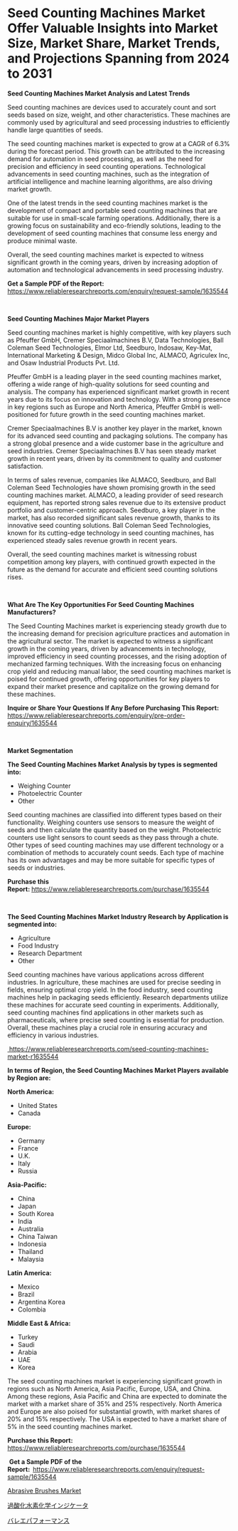 <p><h1>Seed Counting Machines Market Offer Valuable Insights into Market Size, Market Share, Market Trends, and Projections Spanning from 2024 to 2031</h1></p><p><strong>Seed Counting Machines Market Analysis and Latest Trends</strong></p>
<p><p>Seed counting machines are devices used to accurately count and sort seeds based on size, weight, and other characteristics. These machines are commonly used by agricultural and seed processing industries to efficiently handle large quantities of seeds.</p><p>The seed counting machines market is expected to grow at a CAGR of 6.3% during the forecast period. This growth can be attributed to the increasing demand for automation in seed processing, as well as the need for precision and efficiency in seed counting operations. Technological advancements in seed counting machines, such as the integration of artificial intelligence and machine learning algorithms, are also driving market growth.</p><p>One of the latest trends in the seed counting machines market is the development of compact and portable seed counting machines that are suitable for use in small-scale farming operations. Additionally, there is a growing focus on sustainability and eco-friendly solutions, leading to the development of seed counting machines that consume less energy and produce minimal waste.</p><p>Overall, the seed counting machines market is expected to witness significant growth in the coming years, driven by increasing adoption of automation and technological advancements in seed processing industry.</p></p>
<p><strong>Get a Sample PDF of the Report:&nbsp;</strong> <a href="https://www.reliableresearchreports.com/enquiry/request-sample/1635544">https://www.reliableresearchreports.com/enquiry/request-sample/1635544</a></p>
<p>&nbsp;</p>
<p><strong>Seed Counting Machines Major Market Players</strong></p>
<p><p>Seed counting machines market is highly competitive, with key players such as Pfeuffer GmbH, Cremer Speciaalmachines B.V, Data Technologies, Ball Coleman Seed Technologies, Elmor Ltd, Seedburo, Indosaw, Key-Mat, International Marketing & Design, Midco Global Inc, ALMACO, Agriculex Inc, and Osaw Industrial Products Pvt. Ltd. </p><p>Pfeuffer GmbH is a leading player in the seed counting machines market, offering a wide range of high-quality solutions for seed counting and analysis. The company has experienced significant market growth in recent years due to its focus on innovation and technology. With a strong presence in key regions such as Europe and North America, Pfeuffer GmbH is well-positioned for future growth in the seed counting machines market.</p><p>Cremer Speciaalmachines B.V is another key player in the market, known for its advanced seed counting and packaging solutions. The company has a strong global presence and a wide customer base in the agriculture and seed industries. Cremer Speciaalmachines B.V has seen steady market growth in recent years, driven by its commitment to quality and customer satisfaction.</p><p>In terms of sales revenue, companies like ALMACO, Seedburo, and Ball Coleman Seed Technologies have shown promising growth in the seed counting machines market. ALMACO, a leading provider of seed research equipment, has reported strong sales revenue due to its extensive product portfolio and customer-centric approach. Seedburo, a key player in the market, has also recorded significant sales revenue growth, thanks to its innovative seed counting solutions. Ball Coleman Seed Technologies, known for its cutting-edge technology in seed counting machines, has experienced steady sales revenue growth in recent years.</p><p>Overall, the seed counting machines market is witnessing robust competition among key players, with continued growth expected in the future as the demand for accurate and efficient seed counting solutions rises.</p></p>
<p>&nbsp;</p>
<p><strong>What Are The Key Opportunities For Seed Counting Machines Manufacturers?</strong></p>
<p><p>The Seed Counting Machines market is experiencing steady growth due to the increasing demand for precision agriculture practices and automation in the agricultural sector. The market is expected to witness a significant growth in the coming years, driven by advancements in technology, improved efficiency in seed counting processes, and the rising adoption of mechanized farming techniques. With the increasing focus on enhancing crop yield and reducing manual labor, the seed counting machines market is poised for continued growth, offering opportunities for key players to expand their market presence and capitalize on the growing demand for these machines.</p></p>
<p><strong>Inquire or Share Your Questions If Any Before Purchasing This Report:</strong> <a href="https://www.reliableresearchreports.com/enquiry/pre-order-enquiry/1635544">https://www.reliableresearchreports.com/enquiry/pre-order-enquiry/1635544</a></p>
<p>&nbsp;</p>
<p><strong>Market Segmentation</strong></p>
<p><strong>The Seed Counting Machines Market Analysis by types is segmented into:</strong></p>
<p><ul><li>Weighing Counter</li><li>Photoelectric Counter</li><li>Other</li></ul></p>
<p><p>Seed counting machines are classified into different types based on their functionality. Weighing counters use sensors to measure the weight of seeds and then calculate the quantity based on the weight. Photoelectric counters use light sensors to count seeds as they pass through a chute. Other types of seed counting machines may use different technology or a combination of methods to accurately count seeds. Each type of machine has its own advantages and may be more suitable for specific types of seeds or industries.</p></p>
<p><strong>Purchase this Report:&nbsp;</strong><a href="https://www.reliableresearchreports.com/purchase/1635544">https://www.reliableresearchreports.com/purchase/1635544</a></p>
<p>&nbsp;</p>
<p><strong>The Seed Counting Machines Market Industry Research by Application is segmented into:</strong></p>
<p><ul><li>Agriculture</li><li>Food Industry</li><li>Research Department</li><li>Other</li></ul></p>
<p><p>Seed counting machines have various applications across different industries. In agriculture, these machines are used for precise seeding in fields, ensuring optimal crop yield. In the food industry, seed counting machines help in packaging seeds efficiently. Research departments utilize these machines for accurate seed counting in experiments. Additionally, seed counting machines find applications in other markets such as pharmaceuticals, where precise seed counting is essential for production. Overall, these machines play a crucial role in ensuring accuracy and efficiency in various industries.</p></p>
<p><a href="https://www.reliableresearchreports.com/seed-counting-machines-market-r1635544">&nbsp;https://www.reliableresearchreports.com/seed-counting-machines-market-r1635544</a></p>
<p><strong>In terms of Region, the Seed Counting Machines Market Players available by Region are:</strong></p>
<p>
    <p> <strong> North America: </strong>
        <ul>
            <li>United States</li>
            <li>Canada</li>
        </ul>
        </p> 
    <p> <strong> Europe: </strong>
        <ul>
            <li>Germany</li>
            <li>France</li>
            <li>U.K.</li>
            <li>Italy</li>
            <li>Russia</li>
        </ul>
        </p> 
    <p> <strong> Asia-Pacific: </strong>
        <ul>
            <li>China</li>
            <li>Japan</li>
            <li>South Korea</li>
            <li>India</li>
            <li>Australia</li>
            <li>China Taiwan</li>
            <li>Indonesia</li>
            <li>Thailand</li>
            <li>Malaysia</li>
        </ul>
        </p> 
    <p> <strong> Latin America: </strong>
        <ul>
            <li>Mexico</li>
            <li>Brazil</li>
            <li>Argentina Korea</li>
            <li>Colombia</li>
        </ul>
        </p> 
    <p> <strong> Middle East & Africa: </strong>
        <ul>
            <li>Turkey</li>
            <li>Saudi</li>
            <li>Arabia</li>
            <li>UAE</li>
            <li>Korea</li>
        </ul>
    </p>
    </p>
<p><p>The seed counting machines market is experiencing significant growth in regions such as North America, Asia Pacific, Europe, USA, and China. Among these regions, Asia Pacific and China are expected to dominate the market with a market share of 35% and 25% respectively. North America and Europe are also poised for substantial growth, with market shares of 20% and 15% respectively. The USA is expected to have a market share of 5% in the seed counting machines market.</p></p>
<p><strong>Purchase this Report: </strong><a href="https://www.reliableresearchreports.com/purchase/1635544">https://www.reliableresearchreports.com/purchase/1635544</a></p>
<p>&nbsp;<strong>Get a Sample PDF of the Report:&nbsp;&nbsp;</strong><a href="https://www.reliableresearchreports.com/enquiry/request-sample/1635544">https://www.reliableresearchreports.com/enquiry/request-sample/1635544</a></p>
<p><strong></strong></p>
<p><p><a href="https://github.com/mbisetmhermsr/Market-Research-Report-List-2/blob/main/abrasive-brushes-market.md">Abrasive Brushes Market</a></p><p><a href="https://github.com/laurenreichert/Market-Research-Report-List-1/blob/main/607839027309.md">過酸化水素化学インジケータ</a></p><p><a href="https://github.com/RodHoppe07/Market-Research-Report-List-1/blob/main/821098127310.md">バレエパフォーマンス</a></p></p>